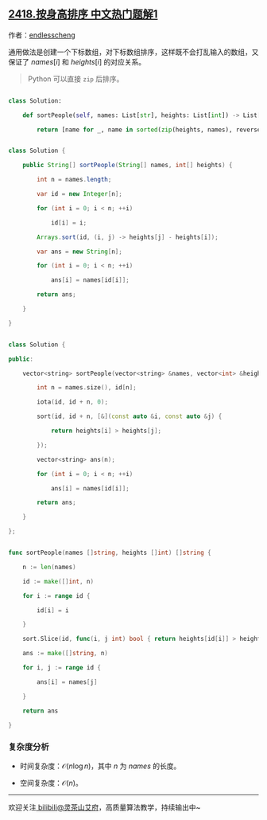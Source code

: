 ## [2418.按身高排序 中文热门题解1](https://leetcode.cn/problems/sort-the-people/solutions/100000/python-yi-xing-by-endlesscheng-xnvy)

作者：[endlesscheng](https://leetcode.cn/u/endlesscheng)

通用做法是创建一个下标数组，对下标数组排序，这样既不会打乱输入的数组，又保证了 $\textit{names}[i]$ 和 $\textit{heights}[i]$ 的对应关系。

> Python 可以直接 `zip` 后排序。

```py [sol1-Python3]
class Solution:
    def sortPeople(self, names: List[str], heights: List[int]) -> List[str]:
        return [name for _, name in sorted(zip(heights, names), reverse=True)]
```

```java [sol1-Java]
class Solution {
    public String[] sortPeople(String[] names, int[] heights) {
        int n = names.length;
        var id = new Integer[n];
        for (int i = 0; i < n; ++i)
            id[i] = i;
        Arrays.sort(id, (i, j) -> heights[j] - heights[i]);
        var ans = new String[n];
        for (int i = 0; i < n; ++i)
            ans[i] = names[id[i]];
        return ans;
    }
}
```

```cpp [sol1-C++]
class Solution {
public:
    vector<string> sortPeople(vector<string> &names, vector<int> &heights) {
        int n = names.size(), id[n];
        iota(id, id + n, 0);
        sort(id, id + n, [&](const auto &i, const auto &j) {
            return heights[i] > heights[j];
        });
        vector<string> ans(n);
        for (int i = 0; i < n; ++i)
            ans[i] = names[id[i]];
        return ans;
    }
};
```

```go [sol1-Go]
func sortPeople(names []string, heights []int) []string {
    n := len(names)
    id := make([]int, n)
    for i := range id {
        id[i] = i
    }
    sort.Slice(id, func(i, j int) bool { return heights[id[i]] > heights[id[j]] })
    ans := make([]string, n)
    for i, j := range id {
        ans[i] = names[j]
    }
    return ans
}
```

### 复杂度分析

- 时间复杂度：$\mathcal{O}(n\log n)$，其中 $n$ 为 $\textit{names}$ 的长度。
- 空间复杂度：$\mathcal{O}(n)$。

---

欢迎关注[ biIibiIi@灵茶山艾府](https://space.bilibili.com/206214)，高质量算法教学，持续输出中~
